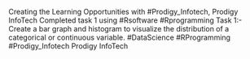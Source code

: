 Creating the Learning Opportunities with #Prodigy_Infotech, 
Prodigy InfoTech Completed task 1 using #Rsoftware #Rprogramming
Task 1:- Create a bar graph and histogram to visualize the distribution of a categorical or continuous variable.
#DataScience
#RProgramming
#Prodigy_Infotech
Prodigy InfoTech
